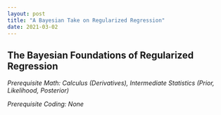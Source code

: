 ```yaml
---
layout: post
title: "A Bayesian Take on Regularized Regression"
date: 2021-03-02
---
```


## The Bayesian Foundations of Regularized Regression

_Prerequisite Math: Calculus (Derivatives), Intermediate Statistics (Prior, Likelihood, Posterior)_

_Prerequisite Coding: None_